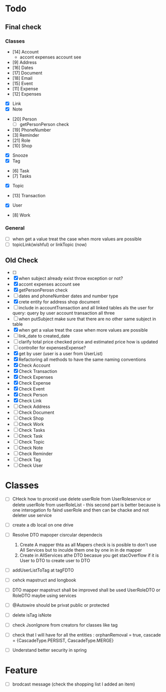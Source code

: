 # Todo

## Final check

### Classes

- [14] Account
    - accont expenses account see
- [9] Address
- [16] Dates
- [17] Document
- [18] Email
- [15] Event
- [11] Expense
- [12] Expenses
- [x] Link
- [x] Note
- [20] Person
    - [ ] getPersonPerson check
- [19] PhoneNumber
- [3] Reminder
- [21] Role
- [10] Shop
- [x] Snooze
- [x] Tag
- [6] Task
- [7] Tasks
- [x] Topic
- [13] Transaction
- [x] User
- [8] Work

### General

- [ ] when get a value treat the case when more values are possible
- [ ] topicLink(wishful) or linkTopic (now)

## Old Check

- [ ] 
- [x] when subject already exist throw exception or not?
- [x] accont expenses account see
- [x] getPersonPerosn check
- [ ] dates and phoneNumber dates and number type
- [x] crete entity for address shop document
- [ ] include in accountTransaction and all linked tables als the user for query:  query by user account transaction all
  three
- [ ] when putSubject make sure that there are no other same subject in table
- [x] when get a value treat the case when more values are possible
- [ ] link_date to created_date
- [ ] clarify total price checked price and estimated price how is updated
- [ ] controller for expensesExpense?
- [x] get by user (user is a user from UserList)
- [x] Refactoring all methods to have the same naming conventions
- [x] Check Account
- [x] Check Transaction
- [x] Check Expenses
- [x] Check Expense
- [x] Check Event
- [x] Check Person
- [x] Check Link
- [ ] Check Address
- [ ] Check Document
- [ ] Check Shop
- [ ] Check Work
- [ ] Check Tasks
- [ ] Check Task
- [ ] Check Topic
- [ ] Check Note
- [ ] Check Reminder
- [ ] Check Tag
- [ ] Check User

# Classes

- [ ] CHeck how to proceid use delete userRole from UserRoleservice
  or delete userRole from userRoleList - this second part is better
  because is one interogation fo faind userRole and then can be chacke and not deleter use service

- [ ] create a db local on one drive

- [ ] Resolve DTO mapoper cisrcular dependecis
    1. Create A mapper thta as all Mapers check is is posible to don't use All Services but to inculde them one by one
       in in de mapper
    2. Create in AllServices athe DTO becasue you get stacOverflow if it is User to DTO to create user to DTO
- [ ] addUserListToTag at tagFDTO
- [ ] cehck mapstruct and longbook

- [ ] DTO mapper mapstruct shall be improved shall be used UserRoleDTO or RoleDTO maybe using services
- [ ] @Autowire should be privat public or protected
- [ ] delete isTag isNote
- [ ] check JsonIgnore from creators for classes like tag
- [ ] check that I will have for all the entities : orphanRemoval = true, cascade = {CascadeType.PERSIST,
  CascadeType.MERGE}
- [ ] Understand better security in spring

# Feature

- [ ] brodcast message (check the shopping list I added an item)